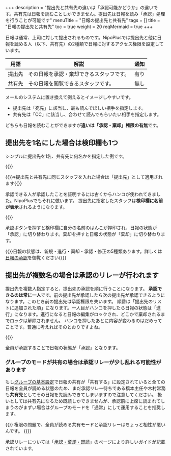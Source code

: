 +++
description = "提出先と共有先の違いは「承認可能かどうか」の違いです。共有先は日報を読むことしかできません。提出先は日報を読み「承認」処理を行うことが可能です"
menuTitle = "日報の提出先と共有先"
tags = []
title = "日報の提出先と共有先"
toc = true
weight = 20
reqMermaid = true
+++

日報は通常、上司に対して提出されるものです。NipoPlusでは提出先と他に日報を読める人（以下、共有先）の2種類で日報に対するアクセス権限を設定しています。

|用語|解説|通知|
|---|---|:---:|
|提出先|その日報を承認・棄却できるスタッフです。|有り|
|共有先|その日報を閲覧できるスタッフです。|無し|

メールのシステムに置き換えて例えるとイメージしやすいです。

- 提出先は「宛先」に該当し、最も読んでほしい相手を指定します。
- 共有先は「CC」に該当し、合わせて読んでもらいたい相手を指定します。

どちらも日報を読むことができますが**違いは「承認・棄却」権限の有無**です。

## 提出先を1名にした場合は検印欄も1つ

シンプルに提出先を1名、共有先に何名かを指定した例です。

{{<appscreen filename="report-destination" title="提出先のアカウントはその日報を承認できます。共有先のアカウントは日報を読むことはできますが承認はできません"  >}}

{{<alice pos="right" icon="here">}}※提出先と共有先に同じスタッフを入れた場合は「提出先」として適用されます{{</alice>}}

承認できる人が承認したことを証明するには古くからハンコが使われてきました。NipoPlusでもそれに倣います。
提出先に指定したスタッフは**検印欄に名前が表示**されるようになります。

{{<appscreen filename="approval-report" title="提出先に指定されたスタッフの画面からみた日報画面。承認や棄却ボタンが配置されていることが確認できます"  >}}

承認ボタンを押すと検印欄に自分の名前のはんこが押印され、日報の状態が「承認」に切り替わります。棄却を押すと日報の状態が「棄却」に切り替わります。

{{<alice pos="right" icon="default">}}日報の状態は、新規・進行・棄却・承認・修正の5種類あります。詳しくは[日報の承認](/report/read/state/)を御覧ください{{</alice>}}

## 提出先が複数名の場合は承認のリレーが行われます

提出先を複数人指定すると、提出先の承認を順に行うことになります。
**承認できるのは常に一人**です。前の提出先が承認したら次の提出先が承認できるようになります。このとき前の提出先は承認権限を失います。
順番は「提出先のリストに追加された順」になります。一人目がハンコを押したら日報の状態は「進行」になります。進行になると日報の編集がロックされ、どこかで棄却されるまでロックは解除されません。
ハンコを押したあとに内容が変わるのはだめってことです。普通に考えればそのとおりですよね。

{{<appscreen filename="report-progression" title="最初の承認者が承認を押したところ。承認権限が二人目に譲渡され自身は共有先となる。そのため承認後の取り消し操作はできません"  >}}

全員が承認することで日報の状態が「承認」となります。

### グループのモードが共有の場合は承認リレーが少し乱れる可能性があります

もし[グループの基本設定](/org/groupsetting/make/)で日報の共有が「共有する」に設定されていると全ての日報を全員が読める状態のため、まだ承認リレー待ちである橋本主任や木村常務も**共有先**としてその日報を先読みできてしまいますので注意してください。
扱いとしては共有先になるため既読しかできませんが、承認前に上席に読まれてしまうのがまずい場合はグループのモードを「通常」にして運用することを推奨します。

{{<alice pos="right" icon="guide">}}
権限の問題で、全員が読める共有モードと承認リレーはちょっと相性が悪いんです。
{{</alice>}}

承認リレーについては「[承認・棄却・既読](/report/read/state/)」のページにより詳しいガイドが記載されています。
